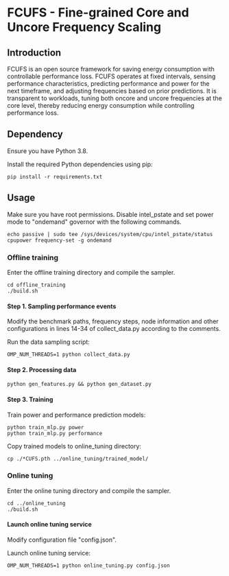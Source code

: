 # FCUFS - Fine-grained Core and Uncore Frequency Scaling

## Introduction

FCUFS is an open source framework for saving energy consumption with controllable performance loss. FCUFS operates at fixed intervals, sensing performance characteristics, predicting performance and power for the next timeframe, and adjusting frequencies based on prior predictions. It is transparent to workloads, tuning both oncore and uncore frequencies at the core level, thereby reducing energy consumption while controlling performance loss.

## Dependency

Ensure you have Python 3.8. 

Install the required Python dependencies using pip:

```shell
pip install -r requirements.txt
```

## Usage

Make sure you have root permissions. Disable intel_pstate and set power mode to "ondemand" governor with the following commands.

```shell
echo passive | sudo tee /sys/devices/system/cpu/intel_pstate/status
cpupower frequency-set -g ondemand
```

### Offline training

Enter the offline training directory and compile the sampler.

```shell
cd offline_training
./build.sh
```

#### Step 1. Sampling performance events

Modify the benchmark paths, frequency steps, node information and other configurations in lines 14-34 of collect_data.py according to the comments.

Run the data sampling script:

```shell
OMP_NUM_THREADS=1 python collect_data.py
```

#### Step 2. Processing data

```shell
python gen_features.py && python gen_dataset.py
```

#### Step 3. Training

Train power and performance prediction models:

```shell
python train_mlp.py power
python train_mlp.py performance
```

Copy trained models to online_tuning directory:

```shell
cp ./*CUFS.pth ../online_tuning/trained_model/ 
```

### Online tuning

Enter the online tuning directory and compile the sampler.

```shell
cd ../online_tuning
./build.sh
```

#### Launch online tuning service

Modify configuration file "config.json".

Launch online tuning service:

```shell
OMP_NUM_THREADS=1 python online_tuning.py config.json
```